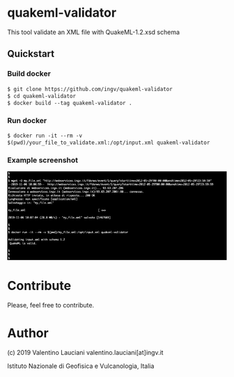 # quakeml-validator

This tool validate an XML file with QuakeML-1.2.xsd schema

## Quickstart
### Build docker
```
$ git clone https://github.com/ingv/quakeml-validator
$ cd quakeml-validator
$ docker build --tag quakeml-validator .
```

### Run docker
```
$ docker run -it --rm -v $(pwd)/your_file_to_validate.xml:/opt/input.xml quakeml-validator
```

### Example screenshot
![alt text](images/screen.png)

# Contribute
Please, feel free to contribute.

# Author
(c) 2019 Valentino Lauciani valentino.lauciani[at]ingv.it

Istituto Nazionale di Geofisica e Vulcanologia, Italia

